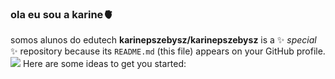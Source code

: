 ### ola eu sou a karine🫀

somos alunos do edutech
**karinepszebysz/karinepszebysz** is a ✨ _special_ ✨ repository because its `README.md` (this file) appears on your GitHub profile.
![](https://tenor.com/pt-BR/view/sohappy-throw-kisses-blow-gif-20443172)
Here are some ideas to get you started:


